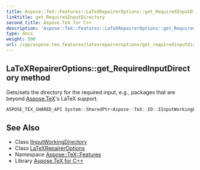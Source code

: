 ```yaml
---
title: Aspose::TeX::Features::LaTeXRepairerOptions::get_RequiredInputDirectory method
linktitle: get_RequiredInputDirectory
second_title: Aspose.TeX for C++
description: 'Aspose::TeX::Features::LaTeXRepairerOptions::get_RequiredInputDirectory method. Gets/sets the directory for the required input, e.g., packages that are beyond Aspose.TeX''s LaTeX support in C++.'
type: docs
weight: 500
url: /cpp/aspose.tex.features/latexrepaireroptions/get_requiredinputdirectory/
---
```

## LaTeXRepairerOptions::get_RequiredInputDirectory method


Gets/sets the directory for the required input, e.g., packages that are beyond [Aspose.TeX](../../../aspose.tex/)'s LaTeX support.

```cpp
ASPOSE_TEX_SHARED_API System::SharedPtr<Aspose::TeX::IO::IInputWorkingDirectory> Aspose::TeX::Features::LaTeXRepairerOptions::get_RequiredInputDirectory()
```

## See Also

* Class [IInputWorkingDirectory](../../../aspose.tex.io/iinputworkingdirectory/)
* Class [LaTeXRepairerOptions](../)
* Namespace [Aspose::TeX::Features](../../)
* Library [Aspose.TeX for C++](../../../)
